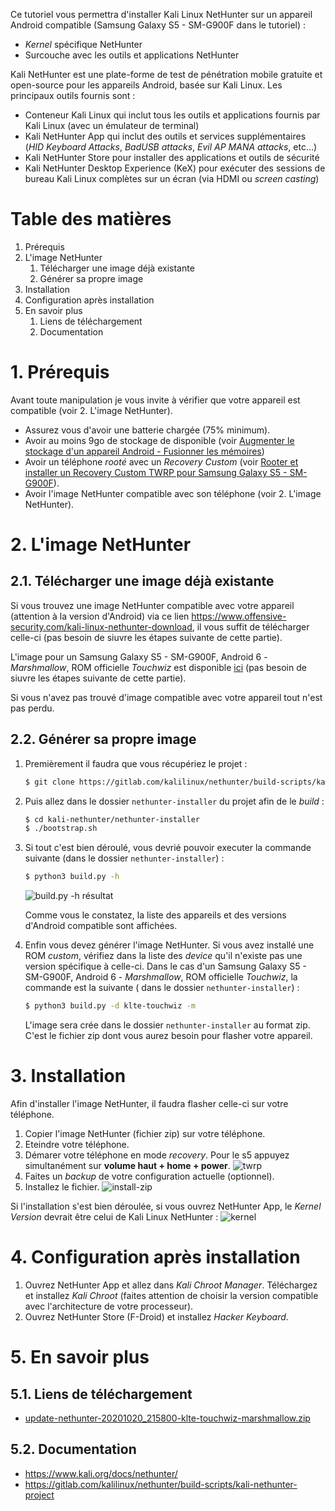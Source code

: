 [build.py-h]: https://api.lucien-brd.com/assets/images/blogs/kali-nethunter/build.py-h.webp "build.py -h résultat"
[install-zip]: https://api.lucien-brd.com/assets/images/blogs/kali-nethunter/install-zip.webp "installer zip"
[twrp]: https://api.lucien-brd.com/assets/images/blogs/kali-nethunter/twrp.webp "twrp"
[kernel]: https://api.lucien-brd.com/assets/images/blogs/kali-nethunter/kernel.webp "kernel"

Ce tutoriel vous permettra d'installer Kali Linux NetHunter sur un appareil Android compatible (Samsung Galaxy S5 - SM-G900F dans le tutoriel) :
* *Kernel* spécifique NetHunter
* Surcouche avec les outils et applications NetHunter

Kali NetHunter est une plate-forme de test de pénétration mobile gratuite et open-source pour les appareils Android, basée sur Kali Linux. Les principaux outils fournis sont :
* Conteneur Kali Linux qui inclut tous les outils et applications fournis par Kali Linux (avec un émulateur de terminal)
* Kali NetHunter App qui inclut des outils et services supplémentaires (*HID Keyboard Attacks*, *BadUSB attacks*, *Evil AP MANA attacks*, etc...)
* Kali NetHunter Store pour installer des applications et outils de sécurité
* Kali NetHunter Desktop Experience (KeX) pour exécuter des sessions de bureau Kali Linux complètes sur un écran (via HDMI ou *screen casting*)

# Table des matières

1. Prérequis
2. L'image NetHunter
    1. Télécharger une image déjà existante
    2. Générer sa propre image
3. Installation
4. Configuration après installation
5. En savoir plus
    1. Liens de téléchargement
    2. Documentation

# 1. Prérequis

Avant toute manipulation je vous invite à vérifier que votre appareil est compatible (voir 2. L'image NetHunter).

* Assurez vous d'avoir une batterie chargée (75% minimum).
* Avoir au moins 9go de stockage de disponible (voir [Augmenter le stockage d'un appareil Android - Fusionner les mémoires](https://www.lucien-brd.com/blog/augmenter-stockage-appareil-android-fusionner-mémoires))  
* Avoir un téléphone *rooté* avec un *Recovery Custom* (voir [Rooter et installer un Recovery Custom TWRP pour Samsung Galaxy S5 - SM-G900F](https://www.lucien-brd.com/blog/rooter-installer-recovery-custom-twrp-sm-g900f)).
* Avoir l'image NetHunter compatible avec son téléphone (voir 2. L'image NetHunter).

# 2. L'image NetHunter

## 2.1. Télécharger une image déjà existante
Si vous trouvez une image NetHunter compatible avec votre appareil (attention à la version d'Android) via ce lien https://www.offensive-security.com/kali-linux-nethunter-download, il vous suffit de télécharger celle-ci (pas besoin de siuvre les étapes suivante de cette partie).

L'image pour un Samsung Galaxy S5 - SM-G900F, Android 6 - *Marshmallow*, ROM officielle *Touchwiz* est disponible [ici](https://api.lucien-brd.com/assets/documents/blogs/kali-nethunter/update-nethunter-20201020_215800-klte-touchwiz-marshmallow.zip) (pas besoin de siuvre les étapes suivante de cette partie).

Si vous n'avez pas trouvé d'image compatible avec votre appareil tout n'est pas perdu.

## 2.2. Générer sa propre image
1. Premièrement il faudra que vous récupériez le projet :
    ```sh
    $ git clone https://gitlab.com/kalilinux/nethunter/build-scripts/kali-nethunter-project
    ```

2. Puis allez dans le dossier ```nethunter-installer``` du projet afin de le *build* :
    ```sh
    $ cd kali-nethunter/nethunter-installer
    $ ./bootstrap.sh
    ```

3. Si tout c'est bien déroulé, vous devrié pouvoir executer la commande suivante (dans le dossier ```nethunter-installer```) :
    ```sh
    $ python3 build.py -h
    ```

    ![build.py -h résultat][build.py-h]

    Comme vous le constatez, la liste des appareils et des versions d'Android compatible sont affichées.

4. Enfin vous devez générer l'image NetHunter. Si vous avez installé une ROM        *custom*, vérifiez dans la liste des *device* qu'il n'existe pas une version spécifique à celle-ci.
    Dans le cas d'un Samsung Galaxy S5 - SM-G900F, Android 6 - *Marshmallow*, ROM   officielle *Touchwiz*, la commande est la suivante ( dans le dossier              ```nethunter-installer```) :
    ```sh
    $ python3 build.py -d klte-touchwiz -m
    ```
    L'image sera crée dans le dossier ```nethunter-installer``` au format zip.
    C'est le fichier zip dont vous aurez besoin pour flasher votre appareil.

# 3. Installation

Afin d'installer l'image NetHunter, il faudra flasher celle-ci sur votre téléphone.

1. Copier l'image NetHunter (fichier zip) sur votre téléphone.
2. Eteindre votre téléphone.
3. Démarer votre téléphone en mode *recovery*.
Pour le s5 appuyez simultanément sur **volume haut + home + power**.
![twrp][twrp]
3. Faites un *backup* de votre configuration actuelle (optionnel).
4. Installez le fichier. ![install-zip][install-zip]

Si l'installation s'est bien déroulée, si vous ouvrez NetHunter App, le *Kernel Version* devrait être celui de Kali Linux NetHunter :
![kernel][kernel]

# 4. Configuration après installation

1. Ouvrez NetHunter App et allez dans *Kali Chroot Manager*. Téléchargez et installez *Kali Chroot* (faites attention de choisir la version compatible avec l'architecture de votre processeur).
2. Ouvrez NetHunter Store (F-Droid) et installez *Hacker Keyboard*.

# 5. En savoir plus

## 5.1. Liens de téléchargement

* [update-nethunter-20201020_215800-klte-touchwiz-marshmallow.zip](https://api.lucien-brd.com/assets/documents/blogs/kali-nethunter/update-nethunter-20201020_215800-klte-touchwiz-marshmallow.zip)

## 5.2. Documentation

* https://www.kali.org/docs/nethunter/
* https://gitlab.com/kalilinux/nethunter/build-scripts/kali-nethunter-project
